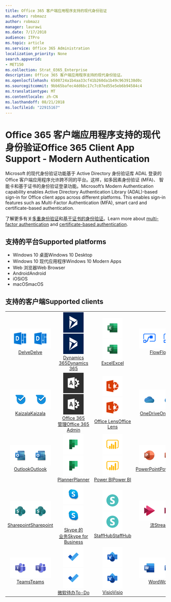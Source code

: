 ```yaml
---
title: Office 365 客户端应用程序支持的现代身份验证
ms.author: robmazz
author: robmazz
manager: laurawi
ms.date: 7/17/2018
audience: ITPro
ms.topic: article
ms.service: Office 365 Administration
localization_priority: None
search.appverid:
- MET150
ms.collection: Strat_O365_Enterprise
description: Office 365 客户端应用程序支持的现代身份验证。
ms.openlocfilehash: 6508724a1b4aa33cf41b260da1b49c9639138d0c
ms.sourcegitcommit: 9bb65bafec4dd6bc17c7c07ed55e5eb6b94584c4
ms.translationtype: MT
ms.contentlocale: zh-CN
ms.lasthandoff: 08/21/2018
ms.locfileid: "22915167"
---
```

# <a name="office-365-client-app-support---modern-authentication"></a><span data-ttu-id="683cd-103">Office 365 客户端应用程序支持的现代身份验证</span><span class="sxs-lookup"><span data-stu-id="683cd-103">Office 365 Client App Support - Modern Authentication</span></span>

<span data-ttu-id="683cd-p101">Microsoft 的现代身份验证功能基于 Active Directory 身份验证库 ADAL 登录的 Office 客户端应用程序允许跨不同的平台。这样，如多因素身份验证 (MFA)、 智能卡和基于证书的身份验证登录功能。</span><span class="sxs-lookup"><span data-stu-id="683cd-p101">Microsoft’s Modern Authentication capability enables Active Directory Authentication Library (ADAL)-based sign-in for Office client apps across different platforms. This enables sign-in features such as Multi-Factor Authentication (MFA), smart card and certificate-based authentication.</span></span>

<span data-ttu-id="683cd-106">了解更多有关[多重身份验证](https://docs.microsoft.com/azure/active-directory/authentication/multi-factor-authentication)和[基于证书的身份验证](https://docs.microsoft.com/azure/active-directory/active-directory-certificate-based-authentication-get-started)。</span><span class="sxs-lookup"><span data-stu-id="683cd-106">Learn more about [multi-factor authentication](https://docs.microsoft.com/azure/active-directory/authentication/multi-factor-authentication) and [certificate-based authentication](https://docs.microsoft.com/azure/active-directory/active-directory-certificate-based-authentication-get-started).</span></span>

## <a name="supported-platforms"></a><span data-ttu-id="683cd-107">支持的平台</span><span class="sxs-lookup"><span data-stu-id="683cd-107">Supported platforms</span></span>

 - <span data-ttu-id="683cd-108">Windows 10 桌面</span><span class="sxs-lookup"><span data-stu-id="683cd-108">Windows 10 Desktop</span></span>
 - <span data-ttu-id="683cd-109">Windows 10 现代应用程序</span><span class="sxs-lookup"><span data-stu-id="683cd-109">Windows 10 Modern Apps</span></span>
 - <span data-ttu-id="683cd-110">Web 浏览器</span><span class="sxs-lookup"><span data-stu-id="683cd-110">Web Browser</span></span>
 - <span data-ttu-id="683cd-111">Android</span><span class="sxs-lookup"><span data-stu-id="683cd-111">Android</span></span>
 - <span data-ttu-id="683cd-112">iOS</span><span class="sxs-lookup"><span data-stu-id="683cd-112">iOS</span></span>
 - <span data-ttu-id="683cd-113">macOS</span><span class="sxs-lookup"><span data-stu-id="683cd-113">macOS</span></span>

## <a name="supported-clients"></a><span data-ttu-id="683cd-114">支持的客户端</span><span class="sxs-lookup"><span data-stu-id="683cd-114">Supported clients</span></span>

| | | | | | |
|:---:|:---:|:---:|:---:|:---:|:---:|
| <span data-ttu-id="683cd-115">![深入图标](media/o365-delve-64x64.png)</span><span class="sxs-lookup"><span data-stu-id="683cd-115">![Delve icon](media/o365-delve-64x64.png)</span></span> <br> [<span data-ttu-id="683cd-116">Delve</span><span class="sxs-lookup"><span data-stu-id="683cd-116">Delve</span></span>](https://products.office.com/business/intelligent-search) | <span data-ttu-id="683cd-117">![Dynamics 365 图标](media/o365-dynamics365-64x64.png)</span><span class="sxs-lookup"><span data-stu-id="683cd-117">![Dynamics 365 icon](media/o365-dynamics365-64x64.png)</span></span> <br> [<span data-ttu-id="683cd-118">Dynamics 365</span><span class="sxs-lookup"><span data-stu-id="683cd-118">Dynamics 365</span></span>](https://dynamics.microsoft.com) | <span data-ttu-id="683cd-119">![Excel 图标](media/o365-excel-64x64.png)</span><span class="sxs-lookup"><span data-stu-id="683cd-119">![Excel icon](media/o365-excel-64x64.png)</span></span> <br> [<span data-ttu-id="683cd-120">Excel</span><span class="sxs-lookup"><span data-stu-id="683cd-120">Excel</span></span>](https://products.office.com/excel) | <span data-ttu-id="683cd-121">![流图标](media/o365-flow-64x64.png)</span><span class="sxs-lookup"><span data-stu-id="683cd-121">![Flow icon](media/o365-flow-64x64.png)</span></span> <br> [<span data-ttu-id="683cd-122">Flow</span><span class="sxs-lookup"><span data-stu-id="683cd-122">Flow</span></span>](https://flow.microsoft.com) | <span data-ttu-id="683cd-123">![表单图标](media/o365-forms-64x64.png)</span><span class="sxs-lookup"><span data-stu-id="683cd-123">![Forms icon](media/o365-forms-64x64.png)</span></span> <br> [<span data-ttu-id="683cd-124">Forms</span><span class="sxs-lookup"><span data-stu-id="683cd-124">Forms</span></span>](https://flow.microsoft.com/connectors/shared_microsoftforms/microsoft-forms/) | 
| <span data-ttu-id="683cd-125">![Kaizala 图标](media/o365-kaizala-64x64.png)</span><span class="sxs-lookup"><span data-stu-id="683cd-125">![Kaizala icon](media/o365-kaizala-64x64.png)</span></span> <br> [<span data-ttu-id="683cd-126">Kaizala</span><span class="sxs-lookup"><span data-stu-id="683cd-126">Kaizala</span></span>](https://products.office.com/en/business/microsoft-kaizala) | <span data-ttu-id="683cd-127">![Office 365 管理图标](media/o365-o365admin-64x64.png)</span><span class="sxs-lookup"><span data-stu-id="683cd-127">![Office 365 Admin icon](media/o365-o365admin-64x64.png)</span></span> <br> [<span data-ttu-id="683cd-128">Office 365<br>管理</span><span class="sxs-lookup"><span data-stu-id="683cd-128">Office 365 <br> Admin</span></span>](https://products.office.com/business/manage-office-365-admin-app) | <span data-ttu-id="683cd-129">![镜头图标](media/o365-lens-64x64.png)</span><span class="sxs-lookup"><span data-stu-id="683cd-129">![Lens icon](media/o365-lens-64x64.png)</span></span> <br> [<span data-ttu-id="683cd-130">Office Lens</span><span class="sxs-lookup"><span data-stu-id="683cd-130">Office Lens</span></span>](https://www.microsoft.com/p/office-lens/9wzdncrfj3t8?activetab=pivot%3Aoverviewtab) | <span data-ttu-id="683cd-131">![OneDrive for Business 图标](media/o365-OneDrive-64x64.png)</span><span class="sxs-lookup"><span data-stu-id="683cd-131">![OneDrive for Business icon](media/o365-OneDrive-64x64.png)</span></span> <br> [<span data-ttu-id="683cd-132">OneDrive</span><span class="sxs-lookup"><span data-stu-id="683cd-132">OneDrive</span></span>](https://products.office.com/onedrive-for-business/online-cloud-storage) | <span data-ttu-id="683cd-133">![OneNote 图标](media/o365-OneNote-64x64.png)</span><span class="sxs-lookup"><span data-stu-id="683cd-133">![OneNote icon](media/o365-OneNote-64x64.png)</span></span> <br> [<span data-ttu-id="683cd-134">OneNote</span><span class="sxs-lookup"><span data-stu-id="683cd-134">OneNote</span></span>](https://products.office.com/onenote)
| <span data-ttu-id="683cd-135">![Outlook 图标](media/o365-outlook-64x64.png)</span><span class="sxs-lookup"><span data-stu-id="683cd-135">![Outlook icon](media/o365-outlook-64x64.png)</span></span> <br> [<span data-ttu-id="683cd-136">Outlook</span><span class="sxs-lookup"><span data-stu-id="683cd-136">Outlook</span></span>](https://products.office.com/outlook) | <span data-ttu-id="683cd-137">![计划工具图标](media/o365-planner-64x64.png)</span><span class="sxs-lookup"><span data-stu-id="683cd-137">![Planner icon](media/o365-planner-64x64.png)</span></span> <br> [<span data-ttu-id="683cd-138">Planner</span><span class="sxs-lookup"><span data-stu-id="683cd-138">Planner</span></span>](https://products.office.com/business/task-management-software) | <span data-ttu-id="683cd-139">![PowerBI 图标](media/o365-powerbi-64x64.png)</span><span class="sxs-lookup"><span data-stu-id="683cd-139">![PowerBI icon](media/o365-powerbi-64x64.png)</span></span> <br> [<span data-ttu-id="683cd-140">Power BI</span><span class="sxs-lookup"><span data-stu-id="683cd-140">Power BI</span></span>](https://powerbi.microsoft.com) | <span data-ttu-id="683cd-141">![PowerPoint 图标](media/o365-powerpoint-64x64.png)</span><span class="sxs-lookup"><span data-stu-id="683cd-141">![PowerPoint icon](media/o365-powerpoint-64x64.png)</span></span> <br> [<span data-ttu-id="683cd-142">PowerPoint</span><span class="sxs-lookup"><span data-stu-id="683cd-142">PowerPoint</span></span>](https://products.office.com/powerpoint) | <span data-ttu-id="683cd-143">![项目图标](media/o365-project-64x64.png)</span><span class="sxs-lookup"><span data-stu-id="683cd-143">![Project icon](media/o365-project-64x64.png)</span></span> <br> [<span data-ttu-id="683cd-144">Project</span><span class="sxs-lookup"><span data-stu-id="683cd-144">Project</span></span>](https://products.office.com/project) 
| <span data-ttu-id="683cd-145">![SharePoint 图标](media/o365-sharepoint-64x64.png)</span><span class="sxs-lookup"><span data-stu-id="683cd-145">![SharePoint icon](media/o365-sharepoint-64x64.png)</span></span> <br> [<span data-ttu-id="683cd-146">Sharepoint</span><span class="sxs-lookup"><span data-stu-id="683cd-146">Sharepoint</span></span>](https://products.office.com/sharepoint) | <span data-ttu-id="683cd-147">![Skype 业务图标](media/o365-skypeforbusiness-64x64.png)</span><span class="sxs-lookup"><span data-stu-id="683cd-147">![Skype for Business icon](media/o365-skypeforbusiness-64x64.png)</span></span> <br> [<span data-ttu-id="683cd-148">Skype 的<br>业务</span><span class="sxs-lookup"><span data-stu-id="683cd-148">Skype for <br> Business</span></span>](https://www.skype.com/business/) | <span data-ttu-id="683cd-149">![StaffHub 图标](media/o365-staffhub-64x64.png)</span><span class="sxs-lookup"><span data-stu-id="683cd-149">![StaffHub icon](media/o365-staffhub-64x64.png)</span></span> <br> [<span data-ttu-id="683cd-150">StaffHub</span><span class="sxs-lookup"><span data-stu-id="683cd-150">StaffHub</span></span>](https://products.office.com/microsoft-staffhub/staff-scheduling-software) | <span data-ttu-id="683cd-151">![流图标](media/o365-stream-64x64.png)</span><span class="sxs-lookup"><span data-stu-id="683cd-151">![Stream icon](media/o365-stream-64x64.png)</span></span> <br> [<span data-ttu-id="683cd-152">流</span><span class="sxs-lookup"><span data-stu-id="683cd-152">Stream</span></span>](https://stream.microsoft.com) | <span data-ttu-id="683cd-153">![Sway 图标](media/o365-sway-64x64.png)</span><span class="sxs-lookup"><span data-stu-id="683cd-153">![Sway icon](media/o365-sway-64x64.png)</span></span> <br> [<span data-ttu-id="683cd-154">Sway</span><span class="sxs-lookup"><span data-stu-id="683cd-154">Sway</span></span>](https://sway.com)
| <span data-ttu-id="683cd-155">![团队图标](media/o365-teams-64x64.png)</span><span class="sxs-lookup"><span data-stu-id="683cd-155">![Teams icon](media/o365-teams-64x64.png)</span></span> <br> [<span data-ttu-id="683cd-156">Teams</span><span class="sxs-lookup"><span data-stu-id="683cd-156">Teams</span></span>](https://products.office.com/microsoft-teams/group-chat-software) | <span data-ttu-id="683cd-157">![待办事项图标](media/o365-todo-64x64.png)</span><span class="sxs-lookup"><span data-stu-id="683cd-157">![To-Do icon](media/o365-todo-64x64.png)</span></span> <br> [<span data-ttu-id="683cd-158">微软待办</span><span class="sxs-lookup"><span data-stu-id="683cd-158">To-Do</span></span>](https://todo.microsoft.com) | <span data-ttu-id="683cd-159">![Visio 图标](media/o365-visio-64x64.png)</span><span class="sxs-lookup"><span data-stu-id="683cd-159">![Visio icon](media/o365-visio-64x64.png)</span></span> <br> [<span data-ttu-id="683cd-160">Visio</span><span class="sxs-lookup"><span data-stu-id="683cd-160">Visio</span></span>](https://products.office.com/visio/flowchart-software) | <span data-ttu-id="683cd-161">![Word 图标](media/o365-word-64x64.png)</span><span class="sxs-lookup"><span data-stu-id="683cd-161">![Word icon](media/o365-word-64x64.png)</span></span> <br> [<span data-ttu-id="683cd-162">Word</span><span class="sxs-lookup"><span data-stu-id="683cd-162">Word</span></span>](https://products.office.com/word) | <span data-ttu-id="683cd-163">![Yammer 图标](media/o365-yammer-64x64.png)</span><span class="sxs-lookup"><span data-stu-id="683cd-163">![Yammer icon](media/o365-yammer-64x64.png)</span></span> <br> [<span data-ttu-id="683cd-164">Yammer</span><span class="sxs-lookup"><span data-stu-id="683cd-164">Yammer</span></span>](https://products.office.com/yammer/yammer-overview)